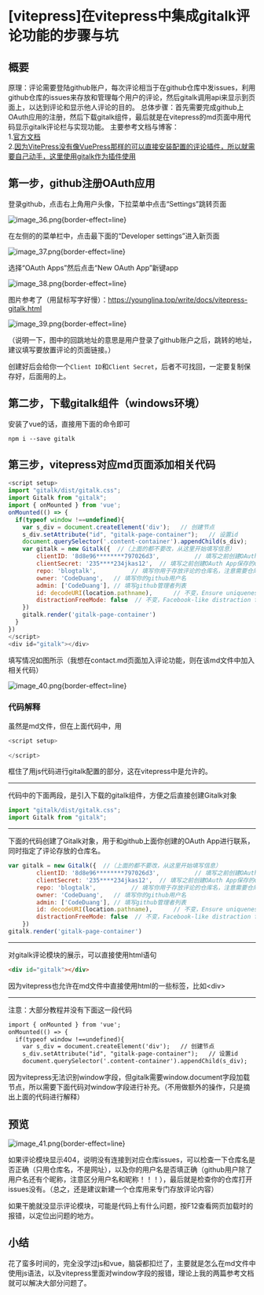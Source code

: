 # [vitepress]在vitepress中集成gitalk评论功能的步骤与坑

## 概要
原理：评论需要登陆github账户，每次评论相当于在github仓库中发issues，利用github仓库的issues来存放和管理每个用户的评论，然后gitalk调用api来显示到页面上，以达到评论和显示他人评论的目的。
总体步骤：首先需要完成github上OAuth应用的注册，然后下载gitalk组件，最后就是在vitepress的md页面中用代码显示gitalk评论栏与实现功能。
主要参考文档与博客：  
1.[官方文档](https://github.com/gitalk/gitalk/blob/master/readme-cn.md)  
2.[因为VitePress没有像VuePress那样的可以直接安装配置的评论插件，所以就需要自己动手，这里使用gitalk作为插件使用](https://younglina.top/write/docs/vitepress-gitalk.html)  
## 第一步，github注册OAuth应用
登录github，点击右上角用户头像，下拉菜单中点击“Settings”跳转页面

![image_36.png](image_36.png){border-effect=line}

在左侧的的菜单栏中，点击最下面的“Developer settings”进入新页面

![image_37.png](image_37.png){border-effect=line}

选择“OAuth Apps”然后点击“New OAuth App”新键app

![image_38.png](image_38.png){border-effect=line}

图片参考了（用鼠标写字好慢）：https://younglina.top/write/docs/vitepress-gitalk.html

![image_39.png](image_39.png){border-effect=line}

（说明一下，图中的回跳地址的意思是用户登录了github账户之后，跳转的地址，建议填写要放置评论的页面链接。）

创建好后会给你一个`Client ID`和`Client Secret`，后者不可找回，一定要复制保存好，后面用的上。

## 第二步，下载gitalk组件（windows环境）
安装了vue的话，直接用下面的命令即可
```
npm i --save gitalk
```
## 第三步，vitepress对应md页面添加相关代码
```js
<script setup>
import "gitalk/dist/gitalk.css";
import Gitalk from "gitalk";
import { onMounted } from 'vue';
onMounted(() => {
  if(typeof window !==undefined){
    var s_div = document.createElement('div');   // 创建节点
    s_div.setAttribute("id", "gitalk-page-container");   // 设置id
    document.querySelector('.content-container').appendChild(s_div);   // querySelector的节点可自己根据自己想加载的地方设置
    var gitalk = new Gitalk({  //（上面的都不要改，从这里开始填写信息）
        clientID: '8d8e96********797026d3',          // 填写之前创建OAuth App保存的clientID
        clientSecret: '235****234jkas12',  // 填写之前创建OAuth App保存的clientSecret
        repo: 'blogtalk',          // 填写你用于存放评论的仓库名，注意需要仓库打开了issues功能（一般默认打开）
        owner: 'CodeDuang',   // 填写你的github用户名
        admin: ['CodeDuang'], // 填写github管理者列表
        id: decodeURI(location.pathname),      // 不变，Ensure uniqueness and length less than 50
        distractionFreeMode: false  // 不变，Facebook-like distraction free mode
    })
    gitalk.render('gitalk-page-container')
  }
})
</script>
<div id="gitalk"></div>
```


填写情况如图所示（我想在contact.md页面加入评论功能，则在该md文件中加入相关代码）

![image_40.png](image_40.png){border-effect=line}

### 代码解释
虽然是md文件，但在上面代码中，用
```js
<script setup>
	
</script>
```
框住了用js代码进行gitalk配置的部分，这在vitepress中是允许的。

---
代码中的下面两段，是引入下载的gitalk组件，方便之后直接创建Gitalk对象
```js
import "gitalk/dist/gitalk.css";
import Gitalk from "gitalk";
```
---
下面的代码创建了Gitalk对象，用于和github上面你创建的OAuth App进行联系，同时指定了评论存放的仓库名。

```js
var gitalk = new Gitalk({  //（上面的都不要改，从这里开始填写信息）
        clientID: '8d8e96********797026d3',          // 填写之前创建OAuth App保存的clientID
        clientSecret: '235****234jkas12',  // 填写之前创建OAuth App保存的clientSecret
        repo: 'blogtalk',          // 填写你用于存放评论的仓库名，注意需要仓库打开了issues功能（一般默认打开）
        owner: 'CodeDuang',   // 填写你的github用户名
        admin: ['CodeDuang'], // 填写github管理者列表
        id: decodeURI(location.pathname),      // 不变，Ensure uniqueness and length less than 50
        distractionFreeMode: false  // 不变，Facebook-like distraction free mode
    })
gitalk.render('gitalk-page-container')
```
---

对gitalk评论模块的展示，可以直接使用html语句
```html
<div id="gitalk"></div>
```
因为vitepress也允许在md文件中直接使用html的一些标签，比如\<div>

---

注意：大部分教程并没有下面这一段代码
```md
import { onMounted } from 'vue';
onMounted(() => {
  if(typeof window !==undefined){
    var s_div = document.createElement('div');   // 创建节点
    s_div.setAttribute("id", "gitalk-page-container");   // 设置id
    document.querySelector('.content-container').appendChild(s_div);   // querySelector的节点可自己根据自己想加载的地方设置
```
因为vitepress无法识别window字段，但gitalk需要window.document字段加载节点，所以需要下面代码对window字段进行补充。（不用做额外的操作，只是摘出上面的代码进行解释）

## 预览

![image_41.png](image_41.png){border-effect=line}

如果评论模块显示404，说明没有连接到对应仓库issues，可以检查一下仓库名是否正确（只用仓库名，不是网址），以及你的用户名是否填正确（github用户除了用户名还有个昵称，注意区分用户名和昵称！！！），最后就是检查你的仓库打开issues没有。（总之，还是建议新建一个仓库用来专门存放评论内容）

如果干脆就没显示评论模块，可能是代码上有什么问题，按F12查看网页加载时的报错，以定位出问题的地方。
## 小结

花了蛮多时间的，完全没学过js和vue，脑袋都扣烂了，主要就是怎么在md文件中使用js语法，以及vitepress里面对window字段的报错，理论上我的两篇参考文档就可以解决大部分问题了。
